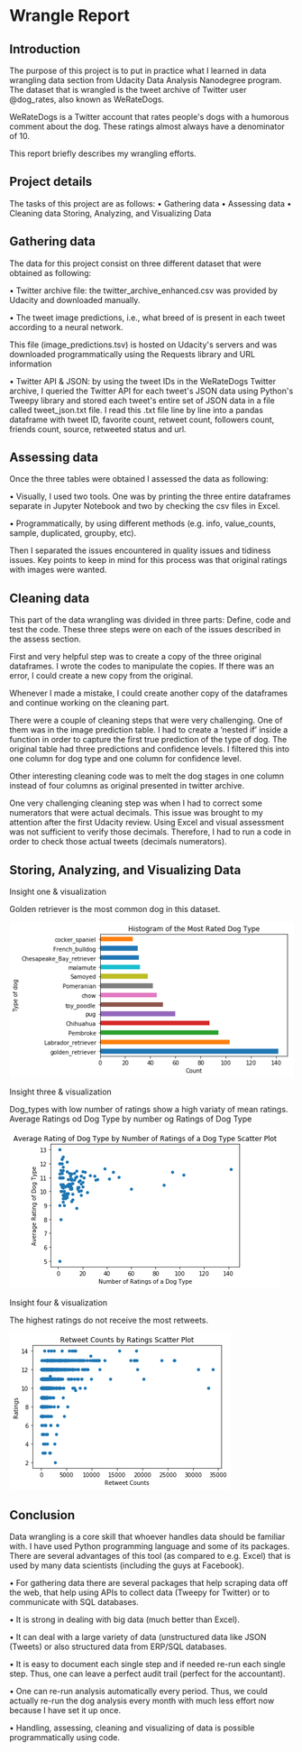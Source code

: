 # Wrangle Report

## Introduction
The purpose of this project is to put in practice what I learned in data wrangling
data section from Udacity Data Analysis Nanodegree program. The dataset that is
wrangled is the tweet archive of Twitter user @dog_rates, also known
as WeRateDogs.

WeRateDogs is a Twitter account that rates people's dogs with
a humorous comment about the dog. These ratings almost always have a
denominator of 10.

This report briefly describes my wrangling efforts.

## Project details
The tasks of this project are as follows:
• Gathering data
• Assessing data
• Cleaning data
 Storing, Analyzing, and Visualizing Data

## Gathering data
The data for this project consist on three different dataset that were obtained as
following:

• Twitter archive file: the twitter_archive_enhanced.csv was provided by
Udacity and downloaded manually.

• The tweet image predictions, i.e., what breed of is present in each tweet
according to a neural network. 

This file (image_predictions.tsv) is hosted
on Udacity's servers and was downloaded programmatically using the
Requests library and URL information

• Twitter API & JSON: 
by using the tweet IDs in the WeRateDogs Twitter
archive, I queried the Twitter API for each tweet's JSON data using
Python's Tweepy library and stored each tweet's entire set of JSON data
in a file called tweet_json.txt file.
I read this .txt file line by line into a
pandas dataframe with tweet ID, favorite count, retweet count, followers
count, friends count, source, retweeted status and url.

## Assessing data
Once the three tables were obtained I assessed the data as following:

• Visually, I used two tools. One was by printing the three entire
dataframes separate in Jupyter Notebook and two by checking the csv
files in Excel.

• Programmatically, by using different methods (e.g. info, value_counts,
sample, duplicated, groupby, etc).

Then I separated the issues encountered in quality issues and tidiness issues.
Key points to keep in mind for this process was that original ratings with images
were wanted.

## Cleaning data
This part of the data wrangling was divided in three parts: Define, code and test
the code. These three steps were on each of the issues described in the assess
section.

First and very helpful step was to create a copy of the three original dataframes. I
wrote the codes to manipulate the copies. If there was an error, I could create a
new copy from the original.

Whenever I made a mistake, I could create another copy of the dataframes and
continue working on the cleaning part.

There were a couple of cleaning steps that were very challenging. One of them
was in the image prediction table. I had to create a ‘nested if’ inside a function in
order to capture the first true prediction of the type of dog. The original table
had three predictions and confidence levels. I filtered this into one column for
dog type and one column for confidence level.

Other interesting cleaning code was to melt the dog stages in one column instead
of four columns as original presented in twitter archive.

One very challenging cleaning step was when I had to correct some numerators
that were actual decimals. This issue was brought to my attention after the first
Udacity review. Using Excel and visual assessment was not sufficient to verify
those decimals. Therefore, I had to run a code in order to check those actual
tweets (decimals numerators).

## Storing, Analyzing, and Visualizing Data

Insight one & visualization

Golden retriever is the most common dog in this dataset.

![most reated dog type](./images/most_rated_dog_type.png "most reated dog type")

Insight three & visualization

Dog_types with low number of ratings show a high variaty of mean ratings.
Average Ratings od Dog Type by number og Ratings of Dog Type 

![average rating dog type](./images/average_rating_dog_type.png "average rating dog type")

Insight four & visualization

The highest ratings do not receive the most retweets.

![retweet cownts](./images/retweet_counts.png "retweet cownts")

## Conclusion
Data wrangling is a core skill that whoever handles data should be familiar with.
I have used Python programming language and some of its packages. There are
several advantages of this tool (as compared to e.g. Excel) that is used by many
data scientists (including the guys at Facebook).

• For gathering data there are several packages that help scraping data off
the web, that help using APIs to collect data (Tweepy for Twitter) or to
communicate with SQL databases.

• It is strong in dealing with big data (much better than Excel).

• It can deal with a large variety of data (unstructured data like JSON
(Tweets) or also structured data from ERP/SQL databases.

• It is easy to document each single step and if needed re-run each single
step. Thus, one can leave a perfect audit trail (perfect for the accountant).

• One can re-run analysis automatically every period. Thus, we could
actually re-run the dog analysis every month with much less effort now
because I have set it up once.

• Handling, assessing, cleaning and visualizing of data is
possible programmatically using code.
